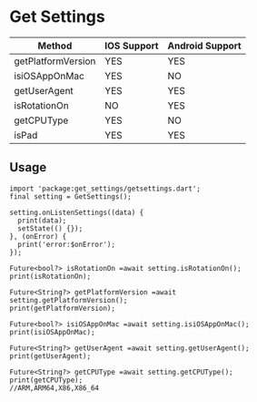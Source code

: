 # Get Settings

|  Method   | IOS Support  | Android Support  |
|  ----  | ----  | ----  |
| getPlatformVersion  | YES | YES |
| isiOSAppOnMac  | YES | NO |
| getUserAgent  | YES | YES |
| isRotationOn  | NO | YES |
| getCPUType  | YES | NO |
| isPad  | YES | YES |

## Usage

```
import 'package:get_settings/getsettings.dart';
final setting = GetSettings();

setting.onListenSettings((data) {
  print(data);
  setState(() {});
}, (onError) {
  print('error:$onError');
});

Future<bool?> isRotationOn =await setting.isRotationOn();
print(isRotationOn);

Future<String?> getPlatformVersion =await setting.getPlatformVersion();
print(getPlatformVersion);

Future<bool?> isiOSAppOnMac =await setting.isiOSAppOnMac();
print(isiOSAppOnMac);

Future<String?> getUserAgent =await setting.getUserAgent();
print(getUserAgent);

Future<String?> getCPUType =await setting.getCPUType();
print(getCPUType);
//ARM,ARM64,X86,X86_64
```
